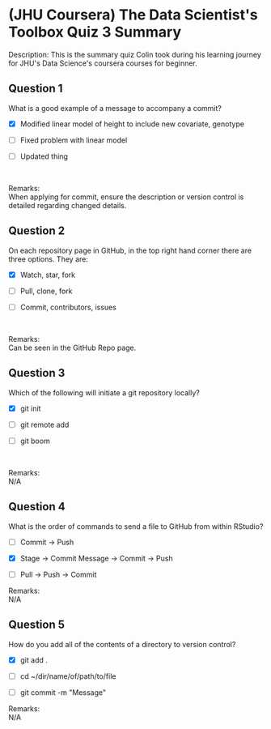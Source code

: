 # (JHU Coursera) The Data Scientist's Toolbox Quiz 3 Summary

Description: This is the summary quiz Colin took during his learning journey for JHU's Data Science's coursera courses for beginner.

Question 1
----------
What is a good example of a message to accompany a commit? </br>

- [x] Modified linear model of height to include new covariate, genotype

- [ ] Fixed problem with linear model

- [ ] Updated thing
</br>

Remarks: </br>
When applying for commit, ensure the description or version control is detailed regarding changed details. </br>

Question 2
----------
On each repository page in GitHub, in the top right hand corner there are three options. They are: </br>

- [x] Watch, star, fork

- [ ] Pull, clone, fork

- [ ] Commit, contributors, issues
</br>

Remarks: </br>
Can be seen in the GitHub Repo page. </br>

Question 3
----------
Which of the following will initiate a git repository locally? </br>

- [x] git init

- [ ] git remote add

- [ ] git boom
</br>

Remarks: </br>
N/A </br>

Question 4
----------
What is the order of commands to send a file to GitHub from within RStudio? </br>

- [ ] Commit → Push

- [x] Stage → Commit Message → Commit → Push

- [ ] Pull → Push → Commit

Remarks: </br>
N/A</br>

Question 5
----------
How do you add all of the contents of a directory to version control? </br>

- [x] git add .

- [ ] cd ~/dir/name/of/path/to/file

- [ ] git commit -m "Message"

Remarks: </br>
N/A </br>

